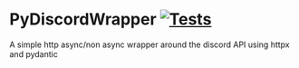 # PyDiscordWrapper [![Tests](https://github.com/<your-username>/hypermodern-python/workflows/Tests/badge.svg)](https://github.com/<your-username>/hypermodern-python/actions?workflow=Tests)
A simple http async/non async wrapper around the discord API using httpx and pydantic
